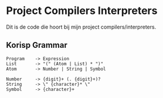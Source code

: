 # Project Compilers Interpreters

Dit is de code die hoort bij mijn project compilers/interpreters.

## Korisp Grammar

```bnf
Program    -> Expression
List       -> "(" (Atom | List) * ")"
Atom       -> Number | String | Symbol

Number     -> {digit}+ (. {digit}+)?
String     -> \" {character}* \"
Symbol     -> {character}+
```
